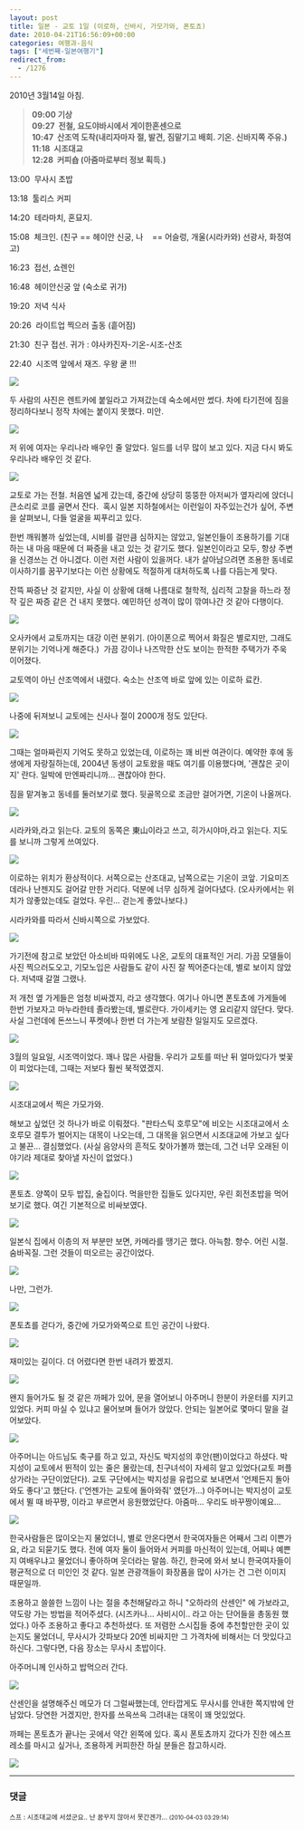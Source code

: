 ```yaml
---
layout: post
title: 일본 - 교토 1일 (이로하, 신바시, 가모가와, 폰토쵸)
date: 2010-04-21T16:56:09+00:00
categories: 여행과-음식
tags: ["세번째-일본여행기"]
redirect_from:
  - /1276
---
```


2010년 3월14일 아침.

> <strong>09:00 기상</strong><br /><strong>09:27  전철, 요도야바시에서 게이한혼센으로</strong><br /><strong>10:47  산조역 도착(내리자마자 절, 발견, 짐맡기고 배회. 기온. 신바지쪽 주유.)</strong><br /><strong>11:18  시조대교</strong><br /><strong>12:28  커피숍 (아줌마로부터 정보 획득.)</strong>

13:00  무사시 초밥

13:18  툴리스 커피

14:20  테라마치, 혼묘지.

15:08  체크인. (친구 == 헤이안 신궁, 나    == 어슬렁, 개울(시라카와) 선광사, 화정여고)

16:23  접선, 쇼렌인

16:48  헤이안신궁 앞 (숙소로 귀가)

19:20  저녁 식사

20:26  라이트업 찍으러 출동 (흩어짐)

21:30  친구 접선. 귀가 : 야사카진자-기온-시조-산조

22:40  시조역 앞에서 재즈. 우왕 쿧 !!!

![ ](/assets/media/uploads_1_cfile26.uf.1234D2174BB669C727D33C.jpg)

두 사람의 사진은 렌트카에 붙일라고 가져갔는데 숙소에서만 썼다. 차에 타기전에 짐을 정리하다보니 정작 차에는 붙이지 못했다. 미안.

![ ](/assets/media/uploads_1_cfile24.uf.132478254BB6502418A4CB.jpg)

저 위에 여자는 우리나라 배우인 줄 알았다. 일드를 너무 많이 보고 있다. 지금 다시 봐도 우리나라 배우인 것 같다.

![ ](/assets/media/uploads_1_cfile10.uf.1724A2254BB650D113867C.jpg)

교토로 가는 전철. 처음엔 넓게 갔는데, 중간에 상당히 뚱뚱한 아저씨가 옆자리에 앉더니 큰소리로 코를 골면서 잔다.  혹시 일본 지하철에서는 이런일이 자주있는건가 싶어, 주변을 살펴보니, 다들 얼굴을 찌푸리고 있다.

한번 깨워볼까 싶었는데, 시비를 걸만큼 심하지는 않았고, 일본인들이 조용하기를 기대하는 내 마음 때문에 더 짜증을 내고 있는 것 같기도 했다. 일본인이라고 모두, 항상 주변을 신경쓰는 건 아니겠다. 이런 저런 사람이 있을꺼다. 내가 살아남으려면 조용한 동네로 이사하기를 꿈꾸기보다는 이런 상황에도 적절하게 대처하도록 나를 다듬는게 맞다.

잔뜩 짜증난 것 같지만, 사실 이 상황에 대해 나름대로 철학적, 심리적 고찰을 하느라 정작 깊은 짜증 같은 건 내지 못했다. 예민하던 성격이 많이 깎여나간 것 같아 다행이다.

![ ](/assets/media/uploads_1_cfile26.uf.2005EB284BB6B3E10BD7F0.jpg)

오사카에서 교토까지는 대강 이런 분위기. (아이폰으로 찍어서 화질은 별로지만, 그래도 분위기는 기억나게 해준다.)  가끔 강이나 나즈막한 산도 보이는 한적한 주택가가 주욱 이어졌다.

교토역이 아닌 산조역에서 내렸다. 숙소는 산조역 바로 앞에 있는 이로하 료칸.

![ ](/assets/media/uploads_1_cfile22.uf.1524A2254BB650D517AB86.jpg)

나중에 뒤져보니 교토에는 신사나 절이 2000개 정도 있단다.

![ ](/assets/media/uploads_1_cfile9.uf.1654E0284BB651B82A9BC5.jpg)

그때는 얼마짜린지 기억도 못하고 있었는데, 이로하는 꽤 비싼 여관이다. 예약한 후에 동생에게 자랑질하는데, 2004년 동생이 교토왔을 때도 여기를 이용했다며, '괜찮은 곳이지' 란다. 일박에 만엔짜리니까... 괜찮아야 한다.

짐을 맡겨놓고 동네를 둘러보기로 했다. 뒷골목으로 조금만 걸어가면, 기온이 나올꺼다.

![ ](/assets/media/uploads_1_cfile25.uf.130DE0184BB66A17166FA3.jpg)

시라카와,라고 읽는다. 교토의 동쪽은 東山이라고 쓰고, 히가시야마,라고 읽는다. 지도를 보니까 그렇게 쓰여있다.

![ ](/assets/media/uploads_1_cfile24.uf.130DD9184BB66A320F0407.jpg)

이로하는 위치가 환상적이다. 서쪽으로는 산조대교, 남쪽으로는 기온이 코앞. 기요미즈데라나 난젠지도 걸어갈 만한 거리다. 덕분에 너무 심하게 걸어다녔다. (오사카에서는 위치가 않좋았는데도 걸었다. 우린... 걷는게 좋았나보다.)

시라카와를 따라서 신바시쪽으로 가보았다.

![ ](/assets/media/uploads_1_cfile7.uf.110DF8184BB66A7926A247.jpg)

가기전에 참고로 보았던 아소비바 따위에도 나온, 교토의 대표적인 거리. 가끔 모델들이 사진 찍으러도오고, 기모노입은 사람들도 같이 사진 잘 찍어준다는데, 별로 보이지 않았다. 저녁때 갈껄 그랬나.

저 개천 옆 가게들은 엄청 비싸겠지, 라고 생각했다. 여기나 아니면 폰토쵸에 가게들에 한번 가보자고 마누라한테 졸라봤는데, 별로란다. 가이세키는 영 요리같지 않단다. 맞다. 사실 그런데에 돈쓰느니 푸켓에나 한번 더 가는게 보람찬 일일지도 모르겠다.

![ ](/assets/media/uploads_1_cfile1.uf.1760D7044BB66ACB1467C4.jpg)

3월의 일요일, 시조역이었다. 꽤나 많은 사람들. 우리가 교토를 떠난 뒤 얼마있다가 벚꽃이 피었다는데, 그때는 저보다 훨씬 북적였겠지.

![ ](/assets/media/uploads_1_cfile23.uf.1960D7044BB66ACC157F55.jpg)

시조대교에서 찍은 가모가와.

해보고 싶었던 것 하나가 바로 이뤄졌다. "판타스틱 호루모"에 비오는 시조대교에서 소호루모 결투가 벌어지는 대목이 나오는데, 그 대목을 읽으면서 시조대교에 가보고 싶다고 불끈... 결심했었다. (사실 음양사의 흔적도 찾아가볼까 했는데, 그건 너무 오래된 이야기라 제대로 찾아낼 자신이 없었다.)

![ ](/assets/media/uploads_1_cfile1.uf.152955234BB6587F1108C6.jpg)

폰토쵸. 양쪽이 모두 밥집, 술집이다. 먹을만한 집들도 있다지만, 우린 회전초밥을 먹어보기로 했다. 여긴 기본적으로 비싸보였다.

![ ](/assets/media/uploads_1_cfile1.uf.20453B054BB66B423A8025.jpg)

일본식 집에서 이층의 저 부분만 보면, 카메라를 땡기곤 했다. 아늑함. 향수. 어린 시절. 숨바꼭질. 그런 것들이 떠오르는 공간이었다.

![ ](/assets/media/uploads_1_cfile2.uf.2060D7044BB66ACC16E5BC.jpg)

나만, 그런가.

![ ](/assets/media/uploads_1_cfile24.uf.122955234BB6587C0F1208.jpg)

폰토쵸를 걷다가, 중간에 가모가와쪽으로 트인 공간이 나왔다.

![ ](/assets/media/uploads_1_cfile8.uf.14644E014BB66B5A34A219.jpg)

재미있는 길이다. 더 어렸다면 한번 내려가 봤겠지.

![ ](/assets/media/uploads_1_cfile10.uf.14646A014BB66B7C235A67.jpg)

왠지 들어가도 될 것 같은 까페가 있어, 문을 열어보니 아주머니 한분이 카운터를 지키고 있었다. 커피 마실 수 있냐고 물어보며 들어가 앉았다. 안되는 일본어로 몇마디 말을 걸어보았다.

![ ](/assets/media/uploads_1_cfile3.uf.13094E024BB66B9B108C18.jpg)

아주머니는 아드님도 축구를 하고 있고, 자신도 박지성의 후안(팬)이었다고 하셨다. 박지성이 교토에서 뛴적이 있는 줄은 몰랐는데, 친구녀석이 자세히 알고 있었다(교토 퍼플 상가라는 구단이었단다). 교토 구단에서는 박지성을 유럽으로 보내면서 '언제든지 돌아와도 좋다'고 했단다. ('언젠가는 교토에 돌아와줘' 였던가...) 아주머니는 박지성이 교토에서 뛸 때 바꾸짱, 이라고 부르면서 응원했었단다. 아줌마... 우리도 바꾸짱이예요...

![ ](/assets/media/uploads_1_cfile23.uf.144553054BB66BB8258290.jpg)

한국사람들은 많이오는지 물었더니, 별로 안온다면서 한국여자들은 어째서 그리 이쁜가요, 라고 되묻기도 했다. 전에 여자 둘이 들어와서 커피를 마신적이 있는데, 어찌나 예쁜지 여배우냐고 물었더니 좋아하며 웃더라는 말씀. 하긴, 한국에 와서 보니 한국여자들이 평균적으로 더 미인인 것 같다. 일본 관광객들이 화장품을 많이 사가는 건 그런 이미지 때문일까.

조용하고 쓸쓸한 느낌이 나는 절을 추천해달라고 하니 "오하라의 산센인" 에 가보라고, 약도랑 가는 방법을 적어주셨다. (시즈카나... 사비시이.. 라고 아는 단어들을 총동원 했었다.) 아주 조용하고 좋다고 추천하셨다. 또 저렴한 스시집들 중에 추천할만한 곳이 있는지도 물었더니, 무사시가 갓파보다 20엔 비싸지만 그 가격차에 비해서는 더 맛있다고 하신다. 그렇다면, 다음 장소는 무사시 초밥이다.

아주머니께 인사하고 밥먹으러 간다.

![ ](/assets/media/uploads_1_cfile3.uf.184393104BB6600B1B9D07.jpg)

산센인을 설명해주신 메모가 더 그럴싸했는데, 안타깝게도 무사시를 안내한 쪽지밖에 안남았다. 당연한 거겠지만, 한자를 쓰윽쓰윽 그려내는 대목이 꽤 멋있었다.

까페는 폰토쵸가 끝나는 곳에서 약간 왼쪽에 있다. 혹시 폰토쵸까지 갔다가 진한 에스프레소를 마시고 싶거나, 조용하게 커피한잔 하실 분들은 참고하시라.

![ ](/assets/media/uploads_1_cfile1.uf.164393104BB6600A1A8AA8.jpg)

* * *

### 댓글



<!--- cmt:1206 --->
<!--- mail: --->
<!--- parent:0 --->

<small class=comment>스프 : 시조대교에 서셨군요.. 난 꿈꾸지 않아서 못간겐가... <small>(2010-04-03 03:29:14)</small></small>

